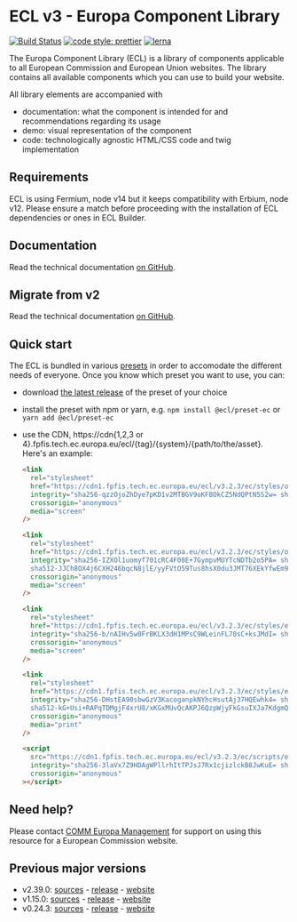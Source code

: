 # ECL v3 - Europa Component Library

[![Build Status](https://drone.fpfis.eu/api/badges/ec-europa/europa-component-library/status.svg)](https://drone.fpfis.eu/ec-europa/europa-component-library)
[![code style: prettier](https://img.shields.io/badge/code_style-prettier-ff69b4.svg?style=flat-square)](https://github.com/prettier/prettier)
[![lerna](https://img.shields.io/badge/maintained%20with-lerna-cc00ff.svg)](https://lernajs.io/)

The Europa Component Library (ECL) is a library of components applicable to all European Commission and European Union websites. The library contains all available components which you can use to build your website.

All library elements are accompanied with

- documentation: what the component is intended for and recommendations regarding its usage
- demo: visual representation of the component
- code: technologically agnostic HTML/CSS code and twig implementation

## Requirements

ECL is using Fermium, node v14 but it keeps compatibility with Erbium, node v12. Please ensure a match before proceeding with the installation of ECL dependencies or ones in ECL Builder.

## Documentation

Read the technical documentation [on GitHub](docs/README.md).

## Migrate from v2

Read the technical documentation [on GitHub](docs/Migrating-v3.md).

## Quick start

The ECL is bundled in various [presets](docs/presets.md) in order to accomodate the different needs of everyone. Once you know which preset you want to use, you can:

- download [the latest release](https://github.com/ec-europa/europa-component-library/releases/latest) of the preset of your choice
- install the preset with npm or yarn, e.g. `npm install @ecl/preset-ec` or `yarn add @ecl/preset-ec`
- use the CDN, https://cdn{1,2,3 or 4}.fpfis.tech.ec.europa.eu/ecl/{tag}/{system}/{path/to/the/asset}. Here's an example:

  ```html
  <link
    rel="stylesheet"
    href="https://cdn1.fpfis.tech.ec.europa.eu/ecl/v3.2.3/ec/styles/optional/ecl-ec-default.css"
    integrity="sha256-qzzOjoZhDye7pKD1v2MTBGV9oKFBOkCZ5NdQPtN5S2w= sha384-pf2DGj9RNo4lpnM2zs5Dps/vEC0bi1QErqpQKNfdrevhzYBIp0z5jjYxhoP46Fgj sha512-585tDXoyhh6Pswcn7bPrElOf0TwUxCVn3aZguPppGWjwr/yiDLkyPkQcQijh4m4djpOLSTRE2uOOg6eeLX+OUQ=="
    crossorigin="anonymous"
    media="screen"
  />
  ```

  ```html
  <link
    rel="stylesheet"
    href="https://cdn1.fpfis.tech.ec.europa.eu/ecl/v3.2.3/ec/styles/optional/ecl-reset.css"
    integrity="sha256-IZXOl1uomyf701cRC4F08E+7GympvMUYTcNDTb2o5PA= sha384-RkdpyIUC06oTmR1aL6C8nuM/ALebKWkSaDSzZ2Qu3Bga6E2uvq86WhIiNm5zaJ3J
    sha512-JJCh8OX4j6CXH246bqcN8jlE/yyFVtO59Tus8hsX0du3JMT76XEkYfwEm9u87zznhKqZTtIPu+ZpOWauT6SXyA=="
    crossorigin="anonymous"
    media="screen"
  />
  ```

  ```html
  <link
    rel="stylesheet"
    href="https://cdn1.fpfis.tech.ec.europa.eu/ecl/v3.2.3/ec/styles/ecl-ec.css"
    integrity="sha256-b/nAIHv5w0FrBKLX3dH1MPsC9WLeinFL70sC+ksJMdI= sha384-fq46kn4idnbLYg96g6fYd6W41yjWbnq+JzGTgShGoHwpB3rs75aggcwt5lS9CFU4 sha512-8dLkp7hEDduICCxT0HmJsBFhiDnsyhvDW5pV2kx/0P2dnMeb09N111LRYvlJcqq/a8bjvmDIPpUTjB1LD3sdpw=="
    crossorigin="anonymous"
    media="screen"
  />
  ```

  ```html
  <link
    rel="stylesheet"
    href="https://cdn1.fpfis.tech.ec.europa.eu/ecl/v3.2.3/ec/styles/ecl-ec-print.css"
    integrity="sha256-DHstEA90sbwGzV3KacoganpkNYhcHsutAj37HQEwhk4= sha384-Se90ZsNvPV4PIOcOLlNsesjJWzjhDyVNbCVPG63GoTcN4wYyvSGGsM6d0r1agZY+
    sha512-kG+Usi+RAPqTDMgjF4xrU8/xKGxMUvQcAKPJ6QzpWjyFkGsuIXJa7KdgmQEG+0bm1slQiT/suZKNzOlomXzlGg=="
    crossorigin="anonymous"
    media="print"
  />
  ```

  ```html
  <script
    src="https://cdn1.fpfis.tech.ec.europa.eu/ecl/v3.2.3/ec/scripts/ecl-ec.js"
    integrity="sha256-3laVx7Z9HDAgWPllrhItTPJsJ7Rx1cjizlckB8JwKuE= sha384-xlgHAfQQ6ULZUzL0T0mZwHH7B2i5HsAyOC+tZlMDnf10oxHxeER8chEaCoR0kGLZ sha512-xTQ6uwAC5eKErwJ7Rgh9RTUXeE0ExYTAUmNr5k/YJW5wUBC6P3+6BJa+rMR2KXAEyicyjnaKGgoX3fDEsMs6Xw=="
    crossorigin="anonymous"
  ></script>
  ```

## Need help?

Please contact [COMM Europa Management](mailto:Europamanagement@ec.europa.eu) for support on using this resource for a European Commission website.

## Previous major versions

- v2.39.0: [sources](https://github.com/ec-europa/europa-component-library/tree/v2) - [release](https://github.com/ec-europa/europa-component-library/releases/tag/v2.39.0) - [website](https://ec.europa.eu/component-library/v2.39.0/)
- v1.15.0: [sources](https://github.com/ec-europa/europa-component-library/tree/v1) - [release](https://github.com/ec-europa/europa-component-library/releases/tag/v1.15.0) - [website](https://ec.europa.eu/component-library/v1.15.0/)
- v0.24.3: [sources](https://github.com/ec-europa/europa-component-library/tree/v0) - [release](https://github.com/ec-europa/europa-component-library/releases/tag/v0.24.3) - [website](https://ec.europa.eu/component-library/v0.24.3/)
